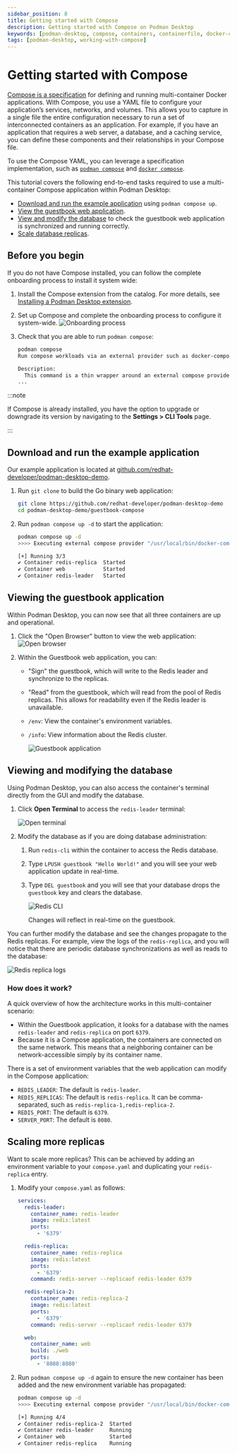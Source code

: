 ```yaml
---
sidebar_position: 8
title: Getting started with Compose
description: Getting started with Compose on Podman Desktop
keywords: [podman-desktop, compose, containers, containerfile, docker-compose, dockerfile, multi-container]
tags: [podman-desktop, working-with-compose]
---
```


# Getting started with Compose

[Compose is a specification](https://www.compose-spec.io/) for defining and running multi-container Docker applications. With Compose, you use a YAML file to configure your application’s services, networks, and volumes. This allows you to capture in a single file the entire configuration necessary to run a set of interconnected containers as an application. For example, if you have an application that requires a web server, a database, and a caching service, you can define these components and their relationships in your Compose file.

To use the Compose YAML, you can leverage a specification implementation, such as [`podman compose`](https://docs.podman.io/en/latest/markdown/podman-compose.1.html) and [`docker compose`](https://github.com/docker/compose).

This tutorial covers the following end-to-end tasks required to use a multi-container Compose application within Podman Desktop:

- [Download and run the example application](/tutorial/getting-started-with-compose#download-and-run-the-example-application) using `podman compose up`.
- [View the guestbook web application](/tutorial/getting-started-with-compose#viewing-the-guestbook-application).
- [View and modify the database](/tutorial/getting-started-with-compose#viewing-and-modifying-the-database) to check the guestbook web application is synchronized and running correctly.
- [Scale database replicas](/tutorial/getting-started-with-compose#scaling-more-replicas).

## Before you begin

If you do not have Compose installed, you can follow the complete onboarding process to install it system wide:

1. Install the Compose extension from the catalog. For more details, see [Installing a Podman Desktop extension](https://podman-desktop.io/docs/extensions/install).
1. Set up Compose and complete the onboarding process to configure it system-wide.
   ![Onboarding process](img/onboarding.png)
1. Check that you are able to run `podman compose`:

   ```sh
   podman compose
   Run compose workloads via an external provider such as docker-compose or podman-compose

   Description:
     This command is a thin wrapper around an external compose provider such as docker-compose or podman-compose.  This means that podman compose is executing another tool that implements the compose functionality but sets up the environment in a way to let the compose provider communicate transparently with the local Podman socket.  The specified options as well the command and argument are passed directly to the compose provider.
   ...
   ```

:::note

If Compose is already installed, you have the option to upgrade or downgrade its version by navigating to the **Settings > CLI Tools** page.

:::

## Download and run the example application

Our example application is located at [github.com/redhat-developer/podman-desktop-demo](https://github.com/redhat-developer/podman-desktop-demo).

1. Run `git clone` to build the Go binary web application:

   ```sh
   git clone https://github.com/redhat-developer/podman-desktop-demo
   cd podman-desktop-demo/guestbook-compose
   ```

1. Run `podman compose up -d` to start the application:

   ```sh
   podman compose up -d
   >>>> Executing external compose provider "/usr/local/bin/docker-compose". Please refer to the documentation for details. <<<<

   [+] Running 3/3
   ✔ Container redis-replica  Started                                                                        0.0s
   ✔ Container web            Started                                                                        0.0s
   ✔ Container redis-leader   Started                                                                        0.0s
   ```

## Viewing the guestbook application

Within Podman Desktop, you can now see that all three containers are up and operational.

1. Click the "Open Browser" button to view the web application:
   ![Open browser](img/openbrowser.png)

1. Within the Guestbook web application, you can:
   - "Sign" the guestbook, which will write to the Redis leader and synchronize to the replicas.
   - "Read" from the guestbook, which will read from the pool of Redis replicas. This allows for readability even if the Redis leader is unavailable.
   - `/env`: View the container's environment variables.
   - `/info`: View information about the Redis cluster.

     ![Guestbook application](img/helloworld.png)

## Viewing and modifying the database

Using Podman Desktop, you can also access the container's terminal directly from the GUI and modify the database.

1. Click **Open Terminal** to access the `redis-leader` terminal:

   ![Open terminal](img/openterminal.png)

1. Modify the database as if you are doing database administration:
   1. Run `redis-cli` within the container to access the Redis database.
   2. Type `LPUSH guestbook "Hello World!"` and you will see your web application update in real-time.
   3. Type `DEL guestbook` and you will see that your database drops the `guestbook` key and clears the database.

      ![Redis CLI](img/redis-cli.png)

      Changes will reflect in real-time on the guestbook.

You can further modify the database and see the changes propagate to the Redis replicas. For example, view the logs of the `redis-replica`, and you will notice that there are periodic database synchronizations as well as reads to the database:

![Redis replica logs](img/redisreplica.png)

### How does it work?

A quick overview of how the architecture works in this multi-container scenario:

- Within the Guestbook application, it looks for a database with the names `redis-leader` and `redis-replica` on port `6379`.
- Because it is a Compose application, the containers are connected on the same network. This means that a neighboring container can be network-accessible simply by its container name.

There is a set of environment variables that the web application can modify in the Compose application:

- `REDIS_LEADER`: The default is `redis-leader`.
- `REDIS_REPLICAS`: The default is `redis-replica`. It can be comma-separated, such as `redis-replica-1,redis-replica-2`.
- `REDIS_PORT`: The default is `6379`.
- `SERVER_PORT`: The default is `8080`.

## Scaling more replicas

Want to scale more replicas? This can be achieved by adding an environment variable to your `compose.yaml` and duplicating your `redis-replica` entry.

1. Modify your `compose.yaml` as follows:

   ```yaml
   services:
     redis-leader:
       container_name: redis-leader
       image: redis:latest
       ports:
         - '6379'

     redis-replica:
       container_name: redis-replica
       image: redis:latest
       ports:
         - '6379'
       command: redis-server --replicaof redis-leader 6379

     redis-replica-2:
       container_name: redis-replica-2
       image: redis:latest
       ports:
         - '6379'
       command: redis-server --replicaof redis-leader 6379

     web:
       container_name: web
       build: ./web
       ports:
         - '8080:8080'
   ```

1. Run `podman compose up -d` again to ensure the new container has been added and the new environment variable has propagated:

   ```sh
   podman compose up -d
   >>>> Executing external compose provider "/usr/local/bin/docker-compose". Please refer to the documentation for details. <<<<

   [+] Running 4/4
   ✔ Container redis-replica-2  Started                                                                      0.0s
   ✔ Container redis-leader     Running                                                                      0.0s
   ✔ Container web              Started                                                                      0.0s
   ✔ Container redis-replica    Running                                                                      0.0s
   ```
